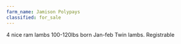 ```yaml
---
farm_name: Jamison Polypays
classified: for_sale
---
```


4 nice ram lambs 100-120lbs born Jan-feb 
Twin lambs. Registrable 
